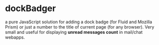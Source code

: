 # dockBadger #
a pure JavaScript solution for adding a dock badge (for Fluid and Mozilla Prism) or just a number to the title of current page (for any browser). Very small and useful for displaying **unread messages count** in mail/chat webapps.
